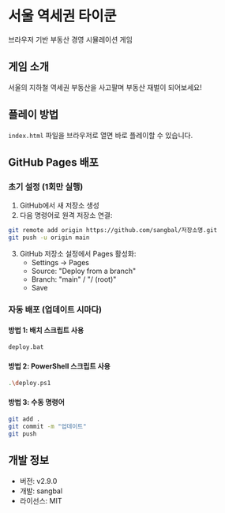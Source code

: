 # 서울 역세권 타이쿤

브라우저 기반 부동산 경영 시뮬레이션 게임

## 게임 소개

서울의 지하철 역세권 부동산을 사고팔며 부동산 재벌이 되어보세요!

## 플레이 방법

`index.html` 파일을 브라우저로 열면 바로 플레이할 수 있습니다.

## GitHub Pages 배포

### 초기 설정 (1회만 실행)

1. GitHub에서 새 저장소 생성
2. 다음 명령어로 원격 저장소 연결:
```bash
git remote add origin https://github.com/sangbal/저장소명.git
git push -u origin main
```

3. GitHub 저장소 설정에서 Pages 활성화:
   - Settings → Pages
   - Source: "Deploy from a branch"
   - Branch: "main" / "/ (root)"
   - Save

### 자동 배포 (업데이트 시마다)

#### 방법 1: 배치 스크립트 사용
```bash
deploy.bat
```

#### 방법 2: PowerShell 스크립트 사용
```bash
.\deploy.ps1
```

#### 방법 3: 수동 명령어
```bash
git add .
git commit -m "업데이트"
git push
```

## 개발 정보

- 버전: v2.9.0
- 개발: sangbal
- 라이선스: MIT

